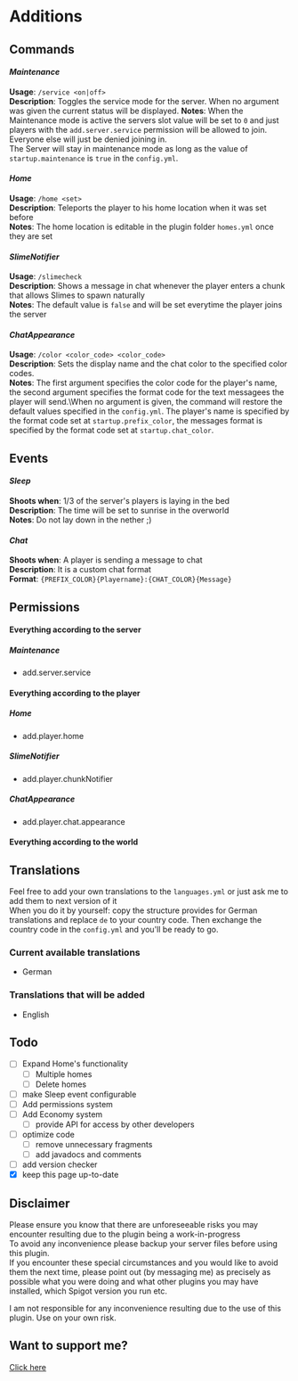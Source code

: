 # Additions

## Commands
#### _Maintenance_
__Usage__: ```/service <on|off>```\
__Description__: Toggles the service mode for the server. When no argument was given the current status will be displayed.
__Notes__: When the Maintenance mode is active the servers slot value will be set to ```0``` and just players with the ```add.server.service``` permission will be allowed to join. Everyone else will just be denied joining in.\
The Server will stay in maintenance mode as long as the value of ```startup.maintenance``` is ```true``` in the ```config.yml```. 

#### _Home_
__Usage__: ```/home <set>```\
__Description__: Teleports the player to his home location when it was set before\
__Notes__: The home location is editable in the plugin folder ```homes.yml``` once they are set

#### _SlimeNotifier_
__Usage__: ```/slimecheck```\
__Description__: Shows a message in chat whenever the player enters a chunk that allows Slimes to spawn naturally\
__Notes__: The default value is ```false``` and will be set everytime the player joins the server

#### _ChatAppearance_
__Usage__: ```/color <color_code> <color_code>```\
__Description__: Sets the display name and the chat color to the specified color codes.\
__Notes__: The first argument specifies the color code for the player's name, the second argument specifies the format code for the text messagees the player will send.\When no argument is given, the command will restore the default values specified in the ```config.yml```. The player's name is specified by the format code set at ```startup.prefix_color```, the messages format is specified by the format code set at ```startup.chat_color```.

## Events
#### _Sleep_
__Shoots when__: 1/3 of the server's players is laying in the bed\
__Description__: The time will be set to sunrise in the overworld\
__Notes__: Do not lay down in the nether ;)

#### _Chat_
__Shoots when__: A player is sending a message to chat\
__Description__: It is a custom chat format\
__Format__: ```{PREFIX_COLOR}{Playername}:{CHAT_COLOR}{Message}```

## Permissions

#### **Everything according to the server**
##### _Maintenance_
* add.server.service

#### **Everything according to the player**
##### _Home_
* add.player.home
##### _SlimeNotifier_
* add.player.chunkNotifier
##### _ChatAppearance_
* add.player.chat.appearance

#### **Everything according to the world**


## Translations
Feel free to add your own translations to the ```languages.yml``` or just ask me to add them to next version of it\
When you do it by yourself: copy the structure provides for German translations and replace ```de``` to your country code. Then exchange the country code in the ```config.yml``` and you'll be ready to go.

### Current available translations
* German

### Translations that will be added
* English


## Todo
- [ ] Expand Home's functionality
  - [ ] Multiple homes
  - [ ] Delete homes
- [ ] make Sleep event configurable
- [ ] Add permissions system
- [ ] Add Economy system
  - [ ] provide API for access by other developers
- [ ] optimize code
  - [ ] remove unnecessary fragments
  - [ ] add javadocs and comments
- [ ] add version checker
- [X] keep this page up-to-date
  
## Disclaimer
Please ensure you know that there are unforeseeable risks you may encounter resulting due to the plugin being a work-in-progress\
To avoid any inconvenience please backup your server files before using this plugin.\
If you encounter these special circumstances and you would like to avoid them the next time, please point out (by messaging me) as precisely as possible what you were doing and what other plugins you may have installed, which Spigot version you run etc.

I am not responsible for any inconvenience resulting due to the use of this plugin. Use on your own risk.  
  
## Want to support me?
[Click here](http://wwf.panda.org/)  
